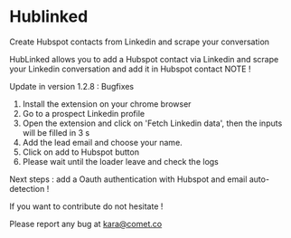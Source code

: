 # Hublinked

Create Hubspot contacts from Linkedin and scrape your conversation

HubLinked allows you to add a Hubspot contact via Linkedin and scrape your Linkedin conversation and add it in Hubspot contact NOTE !

Update in version 1.2.8  : 
Bugfixes


1. Install the extension on your chrome browser
2. Go to a prospect Linkedin profile 
3. Open the extension and click on 'Fetch Linkedin data', then the inputs will be filled  in 3 s
4. Add the lead email and choose your name.
5. Click on add to Hubspot button
6. Please wait until the loader leave and check the logs 

Next steps : add a Oauth authentication with Hubspot and email auto-detection ! 

If you want to contribute do not hesitate ! 

Please report any bug at kara@comet.co
